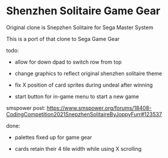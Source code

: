 Shenzhen Solitaire Game Gear
==================

Original clone is Snepzhen Solitaire for Sega Master System

This is a port of that clone to Sega Game Gear

todo:

* allow for down dpad to switch row from top

* change graphics to reflect original shenzhen solitaire theme

* fix X position of card sprites during undeal after winning

* start button for in-game menu to start a new game

smspower post: https://www.smspower.org/forums/18408-CodingCompetition2021SnepzhenSolitaireByJoppyFurr#123537

done:

* palettes fixed up for game gear

* cards retain their 4 tile width while using X scrolling
